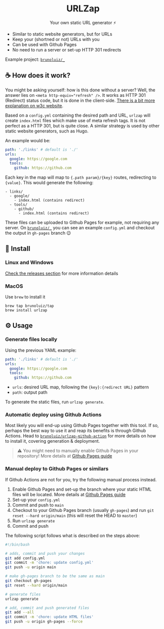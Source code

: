 <h1 align="center">
  URLZap
</h1>

<p align="center">
  Your own static URL generator ⚡️
</p>

- Similar to static website generators, but for URLs
- Keep your (shortned or not) URLs with you
- Can be used with Github Pages
- No need to run a server or set-up HTTP 301 redirects

Example project: [`brunoluiz/_`](https://github.com/brunoluiz/_)

## ☕️ How does it work?

You might be asking yourself: how is this done without a server? Well, the answer lies on
`<meta http-equiv="refresh" />`. It works as HTTP 301 (Redirect) status code, but it is done
in the client-side. [There is a bit more explanation on w3c website](https://www.w3.org/TR/WCAG20-TECHS/H76.html).

Based on a `config.yml` containing the desired path and URL, `urlzap` will create `index.html`
files which make use of meta refresh tags. It is not perfect as a HTTP 301, but is quite close.
A similar strategy is used by other static website generators, such as Hugo.

An example would be:

```yaml
path: './links' # default is './'
urls:
  google: https://google.com
  tools:
    github: https://github.com
```

Each key in the map will map to `{.path param}/{key}` routes, redirecting to `{value}`.
This would generate the following:

```
- links/
  - google/
    - index.html (contains redirect)
  - tools/
    - github/
      - index.html (contains redirect)
```

These files can be uploaded to Github Pages for example, not requiring any server.  On
[`brunoluiz/_`](https://github.com/brunoluiz/_) you can see an example `config.yml` and checkout
the output in `gh-pages` branch 😉

## 📀 Install

### Linux and Windows

[Check the releases section](https://github.com/brunoluiz/urlzap/releases) for more information details

### MacOS

Use `brew` to install it

```
brew tap brunoluiz/tap
brew install urlzap
```

## ⚙️ Usage

### Generate files locally

Using the previous YAML example:

```yaml
path: './links' # default is './'
urls:
  google: https://google.com
  tools:
    github: https://github.com
```

- `urls`: desired URL map, following the `{key}:{redirect URL}` pattern
- `path`: output path

To generate the static files, run `urlzap generate`.

### Automatic deploy using Github Actions

Most likely you will end-up using Github Pages together with this tool. If so, perhaps the best
way to use it and reap its benefits is through Github Actions. Head to
[`brunoluiz/urlzap-github-action`](https://github.com/marketplace/actions/urlzap) for more details
on how to install it, covering generation & deployment.

> ⚠️ You might need to manually enable Github Pages in your repository! More details at
> [Github Pages guide](https://pages.github.com/)

### Manual deploy to Github Pages or similars

If Github Actions are not for you, try the following manual process instead.

1. Enable Github Pages and set-up the branch where your static HTML files will be located.
More details at [Github Pages guide](https://pages.github.com/)
1. Set-up your `config.yml`
1. Commit and push to `main`
1. Checkout to your Github Pages branch (usually `gh-pages`) and run `git reset --hard origin/main`
(this will reset the HEAD to `master`)
1. Run `urlzap generate`
1. Commit and push

The following script follows what is described on the steps above:

```sh
#!/bin/bash

# adds, commit and push your changes
git add config.yml
git commit -m 'chore: update config.yml'
git push -u origin main

# make gh-pages branch to be the same as main
git checkout gh-pages
git reset --hard origin/main

# generate files
urlzap generate

# add, commit and push generated files
git add --all
git commit -m 'chore: update HTML files'
git push -u origin gh-pages --force
```
